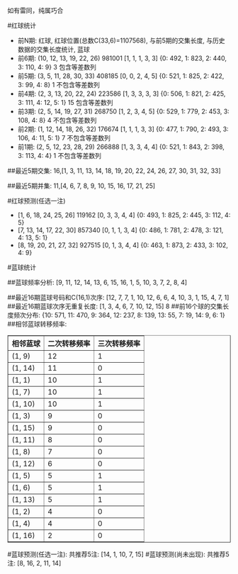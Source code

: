 <!-- 
.. title: 双色球2015136期(2015-11-19)数据分析报告
.. slug: slott-2015136-2015-11-19-report
.. date: 2015-11-20 08:00:00 UTC+08:00
.. tags: Lottery
.. link: 
.. description: 
.. type: text
-->

如有雷同，纯属巧合

<!-- TEASER_END-->

#红球统计

- 前N期: 红球, 红球位置(总数C(33,6)=1107568), 与前5期的交集长度, 与历史数据的交集长度统计, 蓝球
- 前6期: (10, 12, 13, 19, 22, 26) 981001 [1, 1, 1, 3, 3] {0: 492, 1: 823, 2: 440, 3: 110, 4: 9} 3 包含等差数列
- 前5期: (3, 5, 11, 28, 30, 33) 408185 [0, 0, 2, 4, 5] {0: 521, 1: 825, 2: 422, 3: 99, 4: 8} 1 不包含等差数列
- 前4期: (2, 3, 13, 20, 22, 24) 223586 [1, 3, 3, 3, 3] {0: 506, 1: 821, 2: 425, 3: 111, 4: 12, 5: 1} 15 包含等差数列
- 前3期: (2, 5, 14, 19, 27, 31) 268750 [1, 2, 3, 4, 5] {0: 529, 1: 779, 2: 453, 3: 108, 4: 8} 4 不包含等差数列
- 前2期: (1, 12, 14, 18, 26, 32) 176674 [1, 1, 1, 3, 3] {0: 477, 1: 790, 2: 493, 3: 106, 4: 11, 5: 1} 7 不包含等差数列
- 前1期: (2, 5, 12, 23, 28, 29) 266888 [1, 3, 3, 4, 4] {0: 521, 1: 843, 2: 398, 3: 113, 4: 4} 1 不包含等差数列

##最近5期交集:
16,[1, 3, 11, 13, 14, 18, 19, 20, 22, 24, 26, 27, 30, 31, 32, 33]

##最近5期并集:
11,[4, 6, 7, 8, 9, 10, 15, 16, 17, 21, 25]

#红球预测(任选一注)

- [1, 6, 18, 24, 25, 26] 119162 [0, 3, 3, 4, 4] {0: 493, 1: 825, 2: 445, 3: 112, 4: 5}
- [7, 13, 14, 17, 22, 30] 857340 [0, 1, 1, 3, 4] {0: 486, 1: 781, 2: 478, 3: 121, 4: 13, 5: 1}
- [8, 19, 20, 21, 27, 32] 927515 [0, 1, 3, 4, 4] {0: 463, 1: 873, 2: 433, 3: 102, 4: 9}

#蓝球统计

##蓝球频率分析:
[9, 11, 12, 14, 13, 6, 15, 16, 1, 5, 10, 3, 7, 2, 8, 4]

##最近16期蓝球号码和C(16,1)次序:
 [12, 7, 7, 1, 10, 12, 6, 6, 4, 10, 3, 1, 15, 4, 7, 1]
##最近16期蓝球次序无重复长度:
 [1, 3, 4, 6, 7, 10, 12, 15] 8
##前16个球的交集长度频次分布:
{10: 571, 11: 470, 9: 364, 12: 237, 8: 139, 13: 55, 7: 19, 14: 9, 6: 1}
##相邻蓝球转移频率:
 <table border="1" class="table table-striped dataframe">
  <thead>
    <tr style="text-align: right;">
      <th>相邻蓝球</th>
      <th>二次转移频率</th>
      <th>三次转移频率</th>
    </tr>
  </thead>
  <tbody>
    <tr>
      <td>(1, 9)</td>
      <td>12</td>
      <td>1</td>
    </tr>
    <tr>
      <td>(1, 14)</td>
      <td>11</td>
      <td>0</td>
    </tr>
    <tr>
      <td>(1, 1)</td>
      <td>10</td>
      <td>1</td>
    </tr>
    <tr>
      <td>(1, 7)</td>
      <td>10</td>
      <td>1</td>
    </tr>
    <tr>
      <td>(1, 10)</td>
      <td>10</td>
      <td>1</td>
    </tr>
    <tr>
      <td>(1, 3)</td>
      <td>9</td>
      <td>0</td>
    </tr>
    <tr>
      <td>(1, 15)</td>
      <td>9</td>
      <td>0</td>
    </tr>
    <tr>
      <td>(1, 11)</td>
      <td>8</td>
      <td>0</td>
    </tr>
    <tr>
      <td>(1, 8)</td>
      <td>7</td>
      <td>0</td>
    </tr>
    <tr>
      <td>(1, 12)</td>
      <td>6</td>
      <td>0</td>
    </tr>
    <tr>
      <td>(1, 5)</td>
      <td>5</td>
      <td>1</td>
    </tr>
    <tr>
      <td>(1, 6)</td>
      <td>5</td>
      <td>1</td>
    </tr>
    <tr>
      <td>(1, 13)</td>
      <td>5</td>
      <td>1</td>
    </tr>
    <tr>
      <td>(1, 2)</td>
      <td>4</td>
      <td>0</td>
    </tr>
    <tr>
      <td>(1, 4)</td>
      <td>4</td>
      <td>0</td>
    </tr>
    <tr>
      <td>(1, 16)</td>
      <td>2</td>
      <td>0</td>
    </tr>
  </tbody>
</table>
#蓝球预测(任选一注):
共推荐5注: [14, 1, 10, 7, 15]
#蓝球预测(尚未出现):
共推荐5注: [8, 16, 2, 11, 14]

